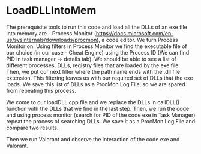 # LoadDLLIntoMem

The prerequisite tools to run this code and load all the DLLs of an exe file into memory are - Process Monitor (https://docs.microsoft.com/en-us/sysinternals/downloads/procmon), a code editor.
We turn Process Monitor on. Using filters in Process Monitor we find the executable file of our choice (in our case - Cheat Engine) using the Process ID (We can find PID in task manager -> details tab).
We should be able to see a list of different processes, DLLs, registry files that are loaded by the exe file. Then, we put our next filter where the path name ends with the .dll file extension. 
This filtering leaves us with our required set of DLLs that the exe loads. 
We save this list of DLLs as a ProcMon Log File, so we are spared from repeating this process.

We come to our loadDLL.cpp file and we replace the DLLs in callDLL() function with the DLLs that we find in the last step. 
Then, we run the code and using process monitor (search for PID of the code exe in Task Manager) repeat the process of searching DLLs. 
We save it as a ProcMon Log File and compare two results. 

Then we run Valorant and observe the interaction of the code exe and Valorant.
